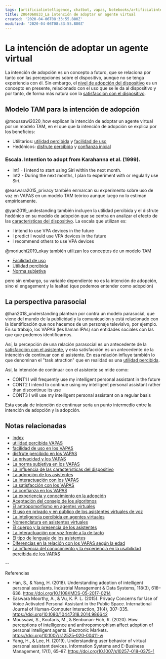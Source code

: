 ```yaml
---
tags: [artificialintelligence, chatbot, vapas, Notebooks/artificialintelligence, virtualagents, adoption]
title: 2004060833_La intención de adoptar un agente virtual
created: '2020-04-06T08:33:55.880Z'
modified: '2020-04-06T08:33:55.880Z'
---
```


# La intención de adoptar un agente virtual

La intención de adopción es un concepto a futuro, que se relaciona por tanto con las percepciones sobre el dispositivo, aunque no se tenga experiencia con él. Sin embargo, el [nivel de adopción del dispositivo](2004240903_adopcion_asistentes.md) es un concepto en presente, relacionado con el uso que se le da al dispositivo y por tanto, de forma más natura con la [satisfacción con el dispositivo](2004240815_satisfaccion_vapas.md).

## Modelo TAM para la intención de adopción

@moussawi2020_how explican la intención de adoptar un agente virtual por un modelo TAM, en el que que la intención de adopción se explica por los beneficios:

- Utilitarios: [utilidad percibida](2004060840_utilidad_percibidad_agentesvirtuales.md) y [facilidad de uso](2004060853_facilidad_uso_agentes_virtuales.md)
- Hedónicos: [disfrute percibido](2004060858_disfrute_percibido_agentes_virtuales.md) y [confianza inicial](2004060904_confianza_agentevirtual.md)


### Escala. Intention to adopt from Karahanna et al. (1999). 
- Int1 - I intend to start using Siri within the next month. 
- Int2 - During the next months, I plan to experiment with or regularly use Siri.

@easwara2015_privacy también enmarcan su experimento sobre uso de voz en VAPAS en un modelo TAM teórico aunque luego no lo estiman empíricamente.

@yan2019_undestanding también incluyen la utilidad percibida y el disfrute hedónico en su modelo de adopción  que se centra en analizar el efecto de las [características del dispositivo](2004170922_caracteristicasVAPA.md). La escala que utilizan es:

- I intend to use VPA devices in the future
- I predict I would use VPA devices in the future 
- I recommend others to use VPA devices

@moriuchi2019_okay también utilizan los conceptos de un modelo TAM

- [Facilidad de uso](2004060853_facilidad_uso_agentes_virtuales.md)
- [Utilidad percibida](2004060840_utilidad_percibidad_agentesvirtuales.md)
- [Norma subjetiva](2004251156_normasubjetiva_asistentesvirtuales.md)

pero sin embargo, su variable dependiente no es la intención de adopción, sino el engagement y la lealtad (que podemos entender como adopción)

## La perspectiva parasocial

@han2018_understanding plantean por contra un modelo parasocial, que viene del mundo de la publicidad y la comunicación y está relacionado con la identificación que nos hacemos de un personaje televisivo, por ejemplo. En su trabajo, los VAPAS (les llaman IPAs) son entidades sociales con las que que podemos identificarnos.

Así, la percepción de una relación parasocial es un antecedente de la [satisfacción con el asistente](2004240815_satisfaccion_vapas.md), y esta satisfacción es un antecedente de la intención de continuar con el asistente. En esa relación influye también lo que denominan el "task atraction" que en realidad es una [utilidad percibida](2004060840_utilidad_percibidad_agentesvirtuales.md). 

Así, la intención de continuar con el asistente se mide como:

- CONT1 I will frequently use my intelligent  personal assistant in the future
- CONT2 I intend to continue using my  intelligent personal assistant rather than discontinue its use
- CONT3 I will use my intelligent personal assistant on a regular basis

Esta escala de intención de continuar sería un punto intermedio entre la intención de adopción y la adopción.


## Notas relacionadas

- [Index](_2003101705_index.md)
- [utilidad percibida VAPAS](2004060840_utilidad_percibidad_agentesvirtuales.md) 
- [facilidad de uso en los VAPAS](2004060853_facilidad_uso_agentes_virtuales.md)
- [disfrute percibido en los VAPAS](2004060858_disfrute_percibido_agentes_virtuales.md)
- [La privacidad y los VAPAS](2004170957_laprivacidadylosVAPAS.md)
- [La norma subjetiva en los VAPAS](2004251156_normasubjetiva_asistentesvirtuales.md)
- [La influencia de las características del dispositivo](2004170922_caracteristicasVAPA.md)
- [La adopción de los asistentes](2004240903_adopcion_asistentes.md)
- [La interactuación con los VAPAS](2004210737_lainteraccionconlosvapas.md)
- [La satisfacción con los VAPAS](2004240815_satisfaccion_vapas.md)
- [La confianza en los VAPAS](2004060904_confianza_agentevirtual.md)
- [La experiencia y conocimiento en la adopción](2004150915_aceptacion_VAPA_experiencia_conocimiento.md)
- [Aceptación del consejo de los algoritmos](2004060917_aceptacion_consejo_algoritmos.md)
- [El antropomorfismo en agentes virtuales](2004060734_antropomorfismo_vapas.md)
- [El uso en privado y en público de los asistentes virtuales de voz](2004070858_uso_privado_publico_asistentes.md)
- [La inteligencia percibida en agentes virtuales](2004060750_inteligencia_percibida_agentes_virtuales.md)
- [Nomenclatura en asistentes virtuales](2004030718_nombresasistentesvirtuales.md)
- [El cuerpo y la presencia de los asistentes](2004040921_cuerpo_presencia_fisica_asistentes_virtuales.md)
- [La interactuación por voz frente a la de tacto](2004051647_effect_voice_interactions.md)
- [El tipo de lenguaje de los asistentes](2004051732_tipo_lenguaje_asistentes.md)
- [Diferencias en la relación con los VAPAS según la edad](2004140714_aceptacionVAPASsegunedad.md)
- [La influencia del conocimiento y la experiencia en la usabilidad percibida de los VAPAS](2004150915_aceptacion_VAPA_experiencia_conocimiento.md)

--

Referencias 

- Han, S., & Yang, H. (2018). Understanding adoption of intelligent personal assistants. Industrial Management & Data Systems, 118(3), 618–636. https://doi.org/10.1108/IMDS-05-2017-0214
- Easwara Moorthy, A., & Vu, K. P. L. (2015). Privacy Concerns for Use of Voice Activated Personal Assistant in the Public Space. International Journal of Human-Computer Interaction, 31(4), 307–335. https://doi.org/10.1080/10447318.2014.986642
- Moussawi, S., Koufaris, M., & Benbunan-Fich, R. (2020). How perceptions of intelligence and anthropomorphism affect adoption of personal intelligent agents. Electronic Markets. https://doi.org/10.1007/s12525-020-00411-w
- Yang, H., & Lee, H. (2019). Understanding user behavior of virtual personal assistant devices. Information Systems and E-Business Management, 17(1), 65–87. https://doi.org/10.1007/s10257-018-0375-1